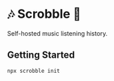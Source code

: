 # 🎶 Scrobble 🎵

Self-hosted music listening history.

## Getting Started

```
npx scrobble init
```
